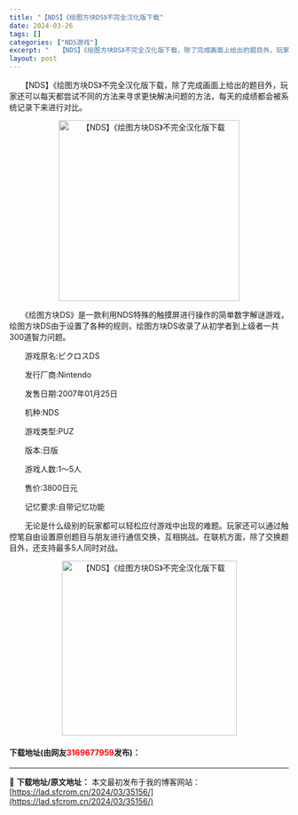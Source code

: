 ```yaml
---
title: "【NDS】《绘图方块DS》不完全汉化版下载"
date: 2024-03-26
tags: []
categories: ["NDS游戏"]
excerpt: "　　【NDS】《绘图方块DS》不完全汉化版下载，除了完成画面上给出的题目外，玩家还可以每天都尝试不同的方法来寻求更快解决问题的方法，每天的成绩都会被系统记录下来进行对比。 　　《绘图方块DS》是一款利用NDS特殊的触摸屏进行操作的简单数字解谜游戏，绘图方块DS由于设置了各种的规则，绘图方块DS收录了&hellip;"
layout: post
---
```


 <p>　　【NDS】《绘图方块DS》不完全汉化版下载，除了完成画面上给出的题目外，玩家还可以每天都尝试不同的方法来寻求更快解决问题的方法，每天的成绩都会被系统记录下来进行对比。</p> <p align="center"><img align="" border="0" src="https://lad.sfcrom.cn/wp-content/uploads/2024/03/20240326_66022afc1fdcb.png" width="326" alt="【NDS】《绘图方块DS》不完全汉化版下载" /></p> <p>　　《绘图方块DS》是一款利用NDS特殊的触摸屏进行操作的简单数字解谜游戏，绘图方块DS由于设置了各种的规则，绘图方块DS收录了从初学者到上级者一共300道智力问题。</p> <p>　　游戏原名:ピクロスDS</p> <p>　　发行厂商:Nintendo</p> <p>　　发售日期:2007年01月25日</p> <p>　　机种:NDS</p> <p>　　游戏类型:PUZ</p> <p>　　版本:日版</p> <p>　　游戏人数:1～5人</p> <p>　　售价:3800日元</p> <p>　　记忆要求:自带记忆功能</p> <p>　　无论是什么级别的玩家都可以轻松应付游戏中出现的难题。玩家还可以通过触控笔自由设置原创题目与朋友进行通信交换，互相挑战。在联机方面，除了交换题目外，还支持最多5人同时对战。</p> <p align="center"><img align="" border="0" src="https://lad.sfcrom.cn/wp-content/uploads/2024/03/20240326_66022afca8d97.png" width="315" alt="【NDS】《绘图方块DS》不完全汉化版下载" /></p> <p><h4>下载地址(由网友<font color="red">3169677959</font>发布)：</h4></p> 

---
📖 **下载地址/原文地址：** 本文最初发布于我的博客网站：[https://lad.sfcrom.cn/2024/03/35156/](https://lad.sfcrom.cn/2024/03/35156/)
